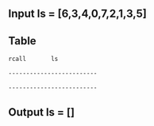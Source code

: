 ## Input ls = [6,3,4,0,7,2,1,3,5]

## Table

```markdown
rcall		ls

-------------------------

-------------------------
```

## Output ls = []